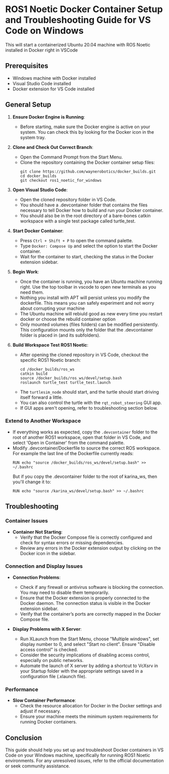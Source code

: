 
# ROS1 Noetic Docker Container Setup and Troubleshooting Guide for VS Code on Windows 
This will start a containerized Ubuntu 20.04 machine with ROS Noetic installed in Docker right in VSCode

## Prerequisites
- Windows machine with Docker installed
- Visual Studio Code installed
- Docker extension for VS Code installed

## General Setup

1. **Ensure Docker Engine is Running**:
   - Before starting, make sure the Docker engine is active on your system. You can check this by looking for the Docker icon in the system tray.

2. **Clone and Check Out Correct Branch**:
   - Open the Command Prompt from the Start Menu.
   - Clone the repository containing the Docker container setup files:
     ```
     git clone https://github.com/waynerobotics/docker_builds.git
     cd docker_builds
     git checkout ros1_noetic_for_windows
     ```

3. **Open Visual Studio Code**:
   - Open the cloned repository folder in VS Code.
   - You should have a .devcontainer folder that contains the files necessary to tell Docker how to build and run your Docker container.
   - You should also be in the root directory of a bare-bones catkin workspace with a single test package called turtle_test.

4. **Start Docker Container**:
   - Press `Ctrl + Shift + P` to open the command palette.
   - Type `Docker: Compose Up` and select the option to start the Docker container.
   - Wait for the container to start, checking the status in the Docker extension sidebar.

5. **Begin Work**:
   - Once the container is running, you have an Ubuntu machine running right. Use the top toolbar in vscode to open new terminals as you need them.
   - Nothing you install with APT will persist unless you modify the dockerfile. This means you can safely experiment and not worry about corrupting your machine
   - The Ubuntu machine will rebiuld good as new every time you restart docker or choose the rebuild container option
   - Only mounted volumes (files folders) can be modified persistently. This configuration mounts only the folder that the .devcontainer folder is placed in (and its subfolders).

6. **Build Workspace Test ROS1 Noetic**:
   - After opening the cloned repository in VS Code, checkout the specific ROS1 Noetic branch:
     ```
     cd /docker_builds/ros_ws
     catkin build
     source /docker_builds/ros_ws/devel/setup.bash
     roslaunch turtle_test turtle_test.launch
     ```
   - The `turtlesim_node` should start, and the turtle should start driving itself forward a little.
   - You can also control the turtle with the `rqt_robot_steering` GUI app.
   - If GUI apps aren't opening, refer to troubleshooting section below.

### Extend to Another Workspace
- If everything works as expected, copy the `.devcontainer` folder to the root of another ROS1 workspace, open that folder in VS Code, and select 'Open in Container' from the command palette.
- Modify .devcontainer/Dockerfile to source the correct ROS workspace. For example the last line of the Dockerfile currently reads:
    ```
    RUN echo "source /docker_builds/ros_ws/devel/setup.bash" >> ~/.bashrc
    ```
  But if you copy the .devcontainer folder to the root of karina_ws, then you'll change it to:    
    ```
    RUN echo "source /karina_ws/devel/setup.bash" >> ~/.bashrc
    ```

## Troubleshooting

### Container Issues
- **Container Not Starting**:
  - Verify that the Docker Compose file is correctly configured and check for syntax errors or missing dependencies.
  - Review any errors in the Docker extension output by clicking on the Docker icon in the sidebar.

### Connection and Display Issues
- **Connection Problems**:
  - Check if any firewall or antivirus software is blocking the connection. You may need to disable them temporarily.
  - Ensure that the Docker extension is properly connected to the Docker daemon. The connection status is visible in the Docker extension sidebar.
  - Verify that the container’s ports are correctly mapped in the Docker Compose file.

- **Display Problems with X Server**:
  - Run XLaunch from the Start Menu, choose "Multiple windows", set display number to 0, and select "Start no client". Ensure "Disable access control" is checked.
  - Consider the security implications of disabling access control, especially on public networks.
  - Automate the launch of X server by adding a shortcut to VcXsrv in your Startup folder with the appropriate settings saved in a configuration file (.xlaunch file).

### Performance
- **Slow Container Performance**:
  - Check the resource allocation for Docker in the Docker settings and adjust if necessary.
  - Ensure your machine meets the minimum system requirements for running Docker containers.

## Conclusion

This guide should help you set up and troubleshoot Docker containers in VS Code on your Windows machine, specifically for running ROS1 Noetic environments. For any unresolved issues, refer to the official documentation or seek community assistance.
